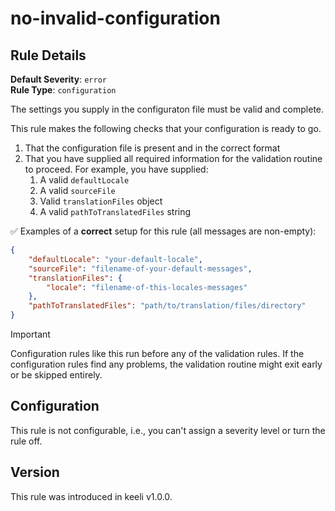 # no-invalid-configuration

## Rule Details

**Default Severity**: `error`  
**Rule Type**: `configuration`

The settings you supply in the configuraton file must be valid and complete.

This rule makes the following checks that your configuration is ready to go.

1. That the configuration file is present and in the correct format
2. That you have supplied all required information for the validation routine to proceed. For example, you have supplied:
   1. A valid `defaultLocale`
   2. A valid `sourceFile`
   3. Valid `translationFiles` object
   4. A valid `pathToTranslatedFiles` string

✅ Examples of a **correct** setup for this rule (all messages are non-empty):

```json
{
	"defaultLocale": "your-default-locale",
	"sourceFile": "filename-of-your-default-messages",
	"translationFiles": {
		"locale": "filename-of-this-locales-messages"
	},
	"pathToTranslatedFiles": "path/to/translation/files/directory"
}
```

> [!IMPORTANT]
> Configuration rules like this run before any of the validation rules. If the configuration rules find any problems, the validation routine might exit early or be skipped entirely.

## Configuration

This rule is not configurable, i.e., you can't assign a severity level or turn the rule off.

## Version

This rule was introduced in keeli v1.0.0.
